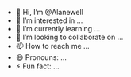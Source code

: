 - 👋 Hi, I’m @Alanewell
- 👀 I’m interested in ...
- 🌱 I’m currently learning ...
- 💞️ I’m looking to collaborate on ...
- 📫 How to reach me ...
- 😄 Pronouns: ...
- ⚡ Fun fact: ...

<!---
Alanewell/Alanewell is a ✨ special ✨ repository because its `README.md` (this file) appears on your GitHub profile.
You can click the Preview link to take a look at your changes.
--->
